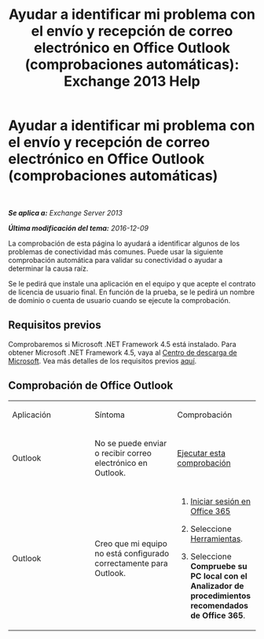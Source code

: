 ﻿---
title: 'Ayudar a identificar mi problema con el envío y recepción de correo electrónico en Office Outlook (comprobaciones automáticas): Exchange 2013 Help'
TOCTitle: Ayudar a identificar mi problema con el envío y recepción de correo electrónico en Office Outlook (comprobaciones automáticas)
ms:assetid: 0de16c79-807a-4cae-9097-22dd61a157b4
ms:mtpsurl: https://technet.microsoft.com/es-es/library/Dn793609(v=EXCHG.150)
ms:contentKeyID: 62630013
ms.date: 04/23/2018
mtps_version: v=EXCHG.150
ms.translationtype: HT
---

# Ayudar a identificar mi problema con el envío y recepción de correo electrónico en Office Outlook (comprobaciones automáticas)

 

_**Se aplica a:** Exchange Server 2013_

_**Última modificación del tema:** 2016-12-09_

La comprobación de esta página lo ayudará a identificar algunos de los problemas de conectividad más comunes. Puede usar la siguiente comprobación automática para validar su conectividad o ayudar a determinar la causa raíz.

Se le pedirá que instale una aplicación en el equipo y que acepte el contrato de licencia de usuario final. En función de la prueba, se le pedirá un nombre de dominio o cuenta de usuario cuando se ejecute la comprobación.

## Requisitos previos

Comprobaremos si Microsoft .NET Framework 4.5 está instalado. Para obtener Microsoft .NET Framework 4.5, vaya al [Centro de descarga de Microsoft](https://www.microsoft.com/es-es/download/details.aspx?id=30653). Vea más detalles de los requisitos previos [aquí](https://technet.microsoft.com/library/jj851141\(v=exchg.80\).aspx).

## Comprobación de Office Outlook


<table>
<colgroup>
<col style="width: 33%" />
<col style="width: 33%" />
<col style="width: 33%" />
</colgroup>
<tbody>
<tr class="odd">
<td><p>Aplicación</p></td>
<td><p>Síntoma</p></td>
<td><p>Comprobación</p></td>
</tr>
<tr class="even">
<td><p>Outlook</p></td>
<td><p>No se puede enviar o recibir correo electrónico en Outlook.</p></td>
<td><p><a href="https://go.microsoft.com/fwlink/?linkid=313775">Ejecutar esta comprobación</a></p></td>
</tr>
<tr class="odd">
<td><p>Outlook</p></td>
<td><p>Creo que mi equipo no está configurado correctamente para Outlook.</p></td>
<td><ol>
<li><p><a href="https://portal.microsoftonline.com/">Iniciar sesión en Office 365</a></p></li>
<li><p>Seleccione <a href="https://portal.microsoftonline.com/tools">Herramientas</a>.</p></li>
<li><p>Seleccione <strong>Compruebe su PC local con el Analizador de procedimientos recomendados de Office 365</strong>.</p></li>
</ol></td>
</tr>
</tbody>
</table>

